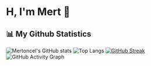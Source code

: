# H, I'm Mert 👋

## 📊 My Github Statistics

![Mertoncel's GitHub stats](https://github-readme-stats.vercel.app/api?username=mertoncel&show_icons=true&theme=radical)
![Top Langs](https://github-readme-stats.vercel.app/api/top-langs/?username=mertoncel&layout=compact&theme=radical)
[![GitHub Streak](https://github-readme-streak-stats.herokuapp.com/?user=mertoncel&theme=radical)](https://git.io/streak-stats)
![GitHub Activity Graph](https://github-readme-activity-graph.cyclic.app/graph?username=mertoncel&theme=github-compact)

